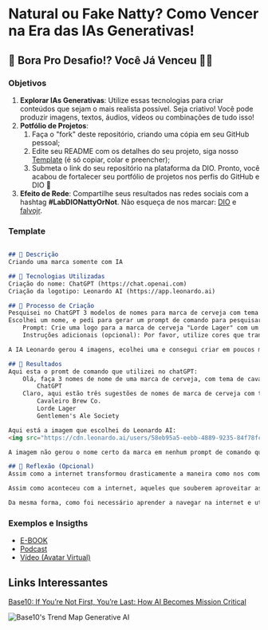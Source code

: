 # Natural ou Fake Natty? Como Vencer na Era das IAs Generativas!

## 🎯 Bora Pro Desafio!? Você Já Venceu 💪🤓

### Objetivos

1. **Explorar IAs Generativas**: Utilize essas tecnologias para criar conteúdos que sejam o mais realista possível. Seja criativo! Você pode produzir imagens, textos, áudios, vídeos ou combinações de tudo isso!
1. **Potfólio de Projetos**:
    1. Faça o "fork" deste repositório, criando uma cópia em seu GitHub pessoal;
    2. Edite seu README com os detalhes do seu projeto, siga nosso [Template](#template) (é só copiar, colar e preencher);
    3. Submeta o link do seu repositório na plataforma da DIO. Pronto, você acabou de fortalecer seu portfólio de projetos nos perfis do GitHub e DIO 🚀
1. **Efeito de Rede**: Compartilhe seus resultados nas redes sociais com a hashtag **#LabDIONattyOrNot**. Não esqueça de nos marcar: [DIO](https://www.linkedin.com/school/dio-makethechange) e [falvojr](https://www.linkedin.com/in/falvojr).

### Template

```markdown

## 📒 Descrição
Criando uma marca somente com IA

## 🤖 Tecnologias Utilizadas
Criação do nome: ChatGPT (https://chat.openai.com)
Criação da logotipo: Leonardo AI (https://app.leonardo.ai)

## 🧐 Processo de Criação
Pesquisei no ChatGPT 3 modelos de nomes para marca de cerveja com tema de cavalheiro.
Escolhei um nome, e pedi para gerar um prompt de comando para pesquisar no Leonardo AI para criar uma logotipo:
    Prompt: Crie uma logo para a marca de cerveja "Lorde Lager" com um design que evoca um senso de nobreza e tradição, incorporando elementos de cavalheirismo e qualidade artesanal.
    Instruções adicionais (opcional): Por favor, utilize cores que transmitam sofisticação e elegância. Sinta-se livre para incorporar símbolos ou ícones que representem o conceito de        "lorde" e elementos relacionados à produção de cerveja.

A IA Leonardo gerou 4 imagens, ecolhei uma e consegui criar em poucos minutos uma marca de cerveja.

## 🚀 Resultados
Aqui esta o promt de comando que utilizei no chatGPT:
    Olá, faça 3 nomes de nome de uma marca de cerveja, com tema de cavalheiro.
        ChatGPT
    Claro, aqui estão três sugestões de nomes de marca de cerveja com tema de cavalheiro:
        Cavaleiro Brew Co.
        Lorde Lager
        Gentlemen's Ale Society

Aqui está a imagem que escolhei do Leonardo AI:
<img src="https://cdn.leonardo.ai/users/58eb95a5-eebb-4889-9235-84f78fc6e2ea/generations/c732e63e-959a-4bc6-8b5c-79ce6ccfce31/Default_Crie_uma_logo_para_a_marca_de_cerveja_Lorde_Lager_com_3.jpg" alt="LORD BEER">

A imagem não gerou o nome certo da marca em nenhum prompt de comando que fiz, porém, em poucos ajustes é capaz de editar a imagem, utilizando até mesmo IA's, por exemplo, no photoshop já tem a ferramenta de selecionar a parte que você quer arrumar e pedir para IA GENERATIVA dentro do Photoshop corrigir.

## 💭 Reflexão (Opcional)
Assim como a internet transformou drasticamente a maneira como nos comunicamos, trabalhamos e acessamos informações, as Inteligências Artificiais estão moldando e aprimorando diversos aspectos da nossa sociedade.

Assim como aconteceu com a internet, aqueles que souberem aproveitar as capacidades das Inteligências Artificiais de maneira eficaz terão uma vantagem competitiva significativa. A habilidade de entender, integrar e utilizar essas tecnologias emergentes será cada vez mais valorizada no mercado de trabalho e na sociedade em geral.

Da mesma forma, como foi necessário aprender a navegar na internet e utilizar suas ferramentas para se manter relevante em um mundo digital, será essencial adquirir conhecimento e habilidades relacionadas às Inteligências Artificiais.
```

### Exemplos e Insigths

- [E-BOOK](/exemplos/E-BOOK.md)
- [Podcast](/exemplos/PODCAST.md)
- [Vídeo (Avatar Virtual)](/exemplos/VIDEO.md)

## Links Interessantes

[Base10: If You’re Not First, You’re Last: How AI Becomes Mission Critical](https://base10.vc/post/generative-ai-mission-critical/)

![Base10's Trend Map Generative AI](https://github.com/digitalinnovationone/lab-natty-or-not/assets/730492/f4df26e8-f8f7-4419-8252-c69d73ea930c)
